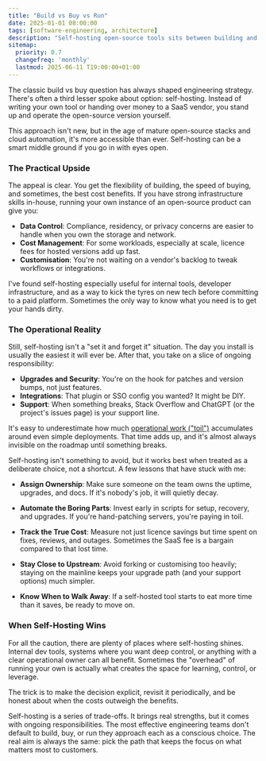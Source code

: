 ```yaml
---
title: "Build vs Buy vs Run"
date: 2025-01-01 08:00:00
tags: [software-engineering, architecture]
description: "Self-hosting open-source tools sits between building and buying. Sometimes it's the right call, if you respect the operational cost."
sitemap:
  priority: 0.7
  changefreq: 'monthly'
  lastmod: 2025-06-11 T19:00:00+01:00
---
```


The classic build vs buy question has always shaped engineering strategy. There's often a third lesser spoke about option: self-hosting. Instead of writing your own tool or handing over money to a SaaS vendor, you stand up and operate the open-source version yourself.

This approach isn't new, but in the age of mature open-source stacks and cloud automation, it's more accessible than ever. Self-hosting can be a smart middle ground if you go in with eyes open.

### The Practical Upside

The appeal is clear. You get the flexibility of building, the speed of buying, and sometimes, the best cost benefits. If you have strong infrastructure skills in-house, running your own instance of an open-source product can give you:

- **Data Control**: Compliance, residency, or privacy concerns are easier to handle when you own the storage and network.
- **Cost Management**: For some workloads, especially at scale, licence fees for hosted versions add up fast.
- **Customisation**: You're not waiting on a vendor's backlog to tweak workflows or integrations.

I've found self-hosting especially useful for internal tools, developer infrastructure, and as a way to kick the tyres on new tech before committing to a paid platform. Sometimes the only way to know what you need is to get your hands dirty.

### The Operational Reality

Still, self-hosting isn't a "set it and forget it" situation. The day you install is usually the easiest it will ever be. After that, you take on a slice of ongoing responsibility:

- **Upgrades and Security**: You're on the hook for patches and version bumps, not just features.
- **Integrations**: That plugin or SSO config you wanted? It might be DIY.
- **Support**: When something breaks, Stack Overflow and ChatGPT (or the project's issues page) is your support line.

It's easy to underestimate how much [operational work ("toil")](/engineering-toil) accumulates around even simple deployments. That time adds up, and it's almost always invisible on the roadmap until something breaks.

Self-hosting isn't something to avoid, but it works best when treated as a deliberate choice, not a shortcut. A few lessons that have stuck with me:

- **Assign Ownership**: Make sure someone on the team owns the uptime, upgrades, and docs. If it's nobody's job, it will quietly decay.

- **Automate the Boring Parts**: Invest early in scripts for setup, recovery, and upgrades. If you're hand-patching servers, you're paying in toil.

- **Track the True Cost**: Measure not just licence savings but time spent on fixes, reviews, and outages. Sometimes the SaaS fee is a bargain compared to that lost time.

- **Stay Close to Upstream**: Avoid forking or customising too heavily; staying on the mainline keeps your upgrade path (and your support options) much simpler.

- **Know When to Walk Away**: If a self-hosted tool starts to eat more time than it saves, be ready to move on.

### When Self-Hosting Wins

For all the caution, there are plenty of places where self-hosting shines. Internal dev tools, systems where you want deep control, or anything with a clear operational owner can all benefit. Sometimes the "overhead" of running your own is actually what creates the space for learning, control, or leverage.

The trick is to make the decision explicit, revisit it periodically, and be honest about when the costs outweigh the benefits.

Self-hosting is a series of trade-offs. It brings real strengths, but it comes with ongoing responsibilities. The most effective engineering teams don't default to build, buy, or run they approach each as a conscious choice. The real aim is always the same: pick the path that keeps the focus on what matters most to customers.
